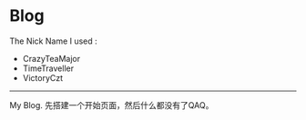 # Blog

The Nick Name I used :

- CrazyTeaMajor
- TimeTraveller
- VictoryCzt

---

My Blog.
先搭建一个开始页面，然后什么都没有了QAQ。